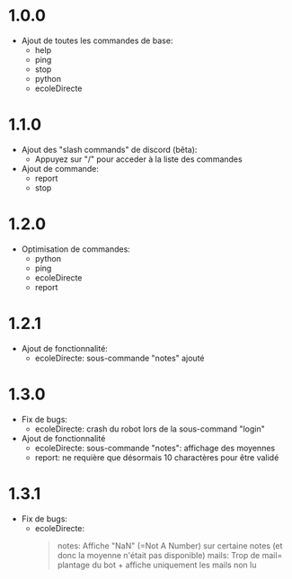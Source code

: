 # 1.0.0
- Ajout de toutes les commandes de base:
  - help
  - ping
  - stop
  - python
  - ecoleDirecte

# 1.1.0
- Ajout des "slash commands" de discord (bêta):
  - Appuyez sur "/" pour acceder à la liste des commandes
- Ajout de commande:
  - report
  - stop

# 1.2.0
- Optimisation de commandes:
  - python
  - ping
  - ecoleDirecte
  - report

# 1.2.1
- Ajout de fonctionnalité:
  - ecoleDirecte: sous-commande "notes" ajouté

# 1.3.0
- Fix de bugs:
  - ecoleDirecte: crash du robot lors de la sous-command "login"
- Ajout de fonctionnalité
  - ecoleDirecte: sous-commande "notes": affichage des moyennes
  - report: ne requière que désormais 10 charactères pour être validé

# 1.3.1
- Fix de bugs:
  - ecoleDirecte: 
    > notes: Affiche "NaN" (=Not A Number) sur certaine notes (et donc la moyenne n'était pas disponible)
    > mails: Trop de mail= plantage du bot + affiche uniquement les mails non lu